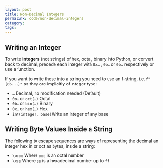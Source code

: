 ```yaml
---
layout: post
title: Non-Decimal Integers
permalink: code/non-decimal-integers
category: 
tags: 
---
```


## Writing an Integer

To write **integers** (not strings) of hex, octal, binary  into Python, or convert back to decimal, precede each integer with  `0x…` , `0o…` or `0b…` respectively or use a function.

If you want to write these into a string you need to use an f-string, i.e. `f"{0b...}"` as they are implicitly of integer type:

- `…` Decimal, no modification needed (Default)
- `0o…` or `oct(…)` Octal
- `0b…`  or `bin(…)` Binary
- `0x…` or `hex(…)` Hex
- `int(integer, base)`Write an integer of any base

## Writing Byte Values Inside a String

The following to escape sequences are ways of representing the decimal an integer hex in or oct as bytes, inside  a string:

- `\o▯▯▯` Where `▯▯▯` is an octal number
- `\x▯▯` Where `▯▯` is a hexadecimal number up to `ff`
